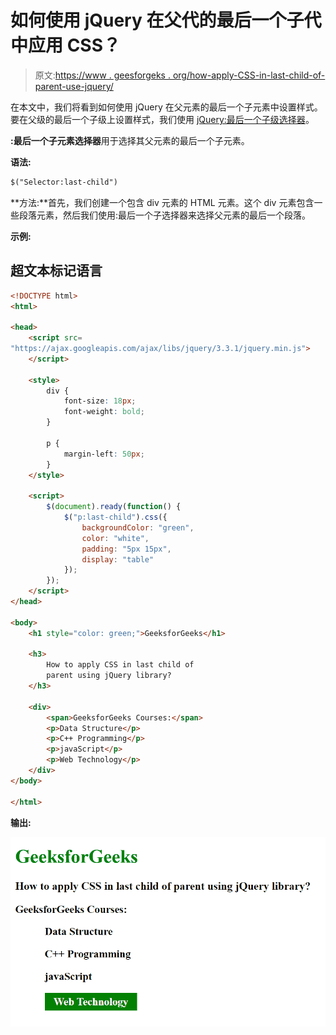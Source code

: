 # 如何使用 jQuery 在父代的最后一个子代中应用 CSS？

> 原文:[https://www . geesforgeks . org/how-apply-CSS-in-last-child-of-parent-use-jquery/](https://www.geeksforgeeks.org/how-to-apply-css-in-last-child-of-parent-using-jquery/)

在本文中，我们将看到如何使用 jQuery 在父元素的最后一个子元素中设置样式。要在父级的最后一个子级上设置样式，我们使用 [jQuery:最后一个子级选择器](https://www.geeksforgeeks.org/jquery-last-child-selector/)。

**:最后一个子元素选择器**用于选择其父元素的最后一个子元素。

**语法:**

```html
$("Selector:last-child")
```

**方法:**首先，我们创建一个包含 div 元素的 HTML 元素。这个 div 元素包含一些段落元素，然后我们使用:最后一个子选择器来选择父元素的最后一个段落。

**示例:**

## 超文本标记语言

```html
<!DOCTYPE html>
<html>

<head>
    <script src=
"https://ajax.googleapis.com/ajax/libs/jquery/3.3.1/jquery.min.js">
    </script>

    <style>
        div {
            font-size: 18px;
            font-weight: bold;
        }

        p {
            margin-left: 50px;
        }
    </style>

    <script>
        $(document).ready(function() {
            $("p:last-child").css({
                backgroundColor: "green",
                color: "white",
                padding: "5px 15px",
                display: "table"
            });
        });
    </script>
</head>

<body>
    <h1 style="color: green;">GeeksforGeeks</h1>

    <h3>
        How to apply CSS in last child of 
        parent using jQuery library?
    </h3>

    <div>
        <span>GeeksforGeeks Courses:</span>
        <p>Data Structure</p>
        <p>C++ Programming</p>
        <p>javaScript</p>
        <p>Web Technology</p>
    </div>
</body>

</html>
```

**输出:**

![](img/57051aa4749de1248483dadef7edf7c5.png)